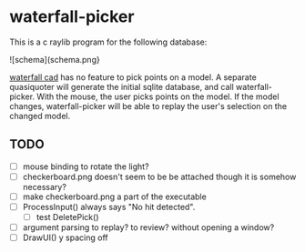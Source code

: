 # waterfall-picker

This is a c raylib program for the following database:

![schema](schema.png}

[waterfall cad](https://github.com/joe-warren/opencascade-hs#readme) has no
feature to pick points on a model. A separate quasiquoter will generate the
initial sqlite database, and call waterfall-picker. With the mouse, the user
picks points on the model. If the model changes, waterfall-picker will be able
to replay the user's selection on the changed model.


## TODO

- [ ] mouse binding to rotate the light?
- [ ] checkerboard.png doesn't seem to be be attached though it is somehow necessary?
- [ ] make checkerboard.png a part of the executable
- [ ] ProcessInput() always says "No hit detected".
  - [ ] test DeletePick()
- [ ] argument parsing to replay? to review? without opening a window?
- [ ] DrawUI() y spacing off
